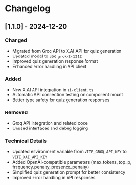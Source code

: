 # Changelog

## [1.1.0] - 2024-12-20

### Changed
- Migrated from Groq API to X.AI API for quiz generation
- Updated model to use `grok-2-1212`
- Improved quiz generation response format
- Enhanced error handling in API client

### Added
- New X.AI API integration in `ai-client.ts`
- Automatic API connection testing on component mount
- Better type safety for quiz generation responses

### Removed
- Groq API integration and related code
- Unused interfaces and debug logging

### Technical Details
- Updated environment variable from `VITE_GROQ_API_KEY` to `VITE_XAI_API_KEY`
- Added OpenAI-compatible parameters (max_tokens, top_p, frequency_penalty, presence_penalty)
- Simplified quiz generation prompt for better consistency
- Improved error handling in API responses
